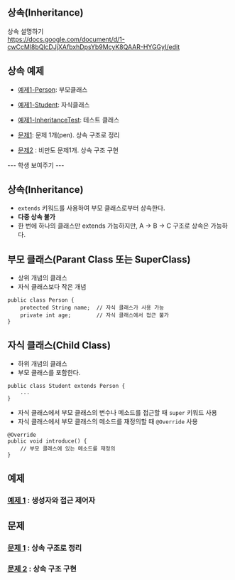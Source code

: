 ## 상속(Inheritance)
상속 설명하기  
https://docs.google.com/document/d/1-cwCcMl8bQlcDJjXAfbxhDpsYb9McyK8QAAR-HYGGyI/edit

## 상속 예제
- [예제1-Person](ex01/Person.java): 부모클래스
- [예제1-Student](ex01/Student.java): 자식클래스
- [예제1-InheritanceTest](ex01/InheritanceTest.java): 테스트 클래스

- [문제1](quiz01/README.md): 문제 1개(pen). 상속 구조로 정리 
- [문제2](quiz02/README.md) : 비만도 문제1개. 상속 구조 구현

--- 학생 보여주기 ---
## 상속(Inheritance)
- `extends` 키워드를 사용하여 부모 클래스로부터 상속한다.  
- **다중 상속 불가**
- 한 번에 하나의 클래스만 extends 가능하지만, A -> B -> C 구조로 상속은 가능하다.

## 부모 클래스(Parant Class 또는 SuperClass)
- 상위 개념의 클래스  
- 자식 클래스보다 작은 개념  
```
public class Person {
    protected String name;  // 자식 클래스가 사용 가능
    private int age;        // 자식 클래스에서 접근 불가
}
```

## 자식 클래스(Child Class)
- 하위 개념의 클래스
- 부모 클래스를 포함한다.
```
public class Student extends Person {
    ...
}
```
- 자식 클래스에서 부모 클래스의 변수나 메소드를 접근할 때 `super` 키워드 사용
- 자식 클래스에서 부모 클래스의 메소드를 재정의할 때 `@Override` 사용
```
@Override
public void introduce() {
	// 부모 클래스에 있는 메소드를 재정의
}
```

## 예제
### [예제 1](ex01) : 생성자와 접근 제어자

## 문제
### [문제 1](quiz01/README.md) : 상속 구조로 정리
### [문제 2](quiz02/README.md) : 상속 구조 구현
